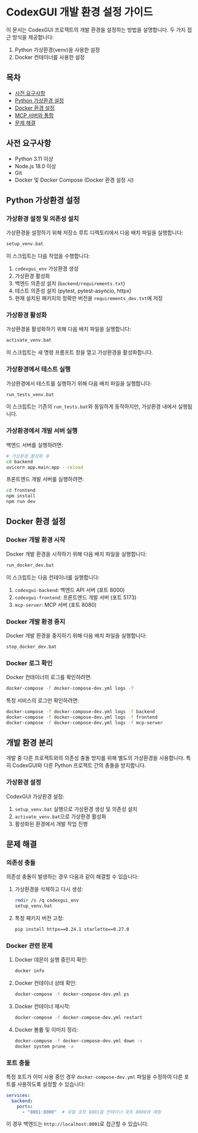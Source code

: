 # CodexGUI 개발 환경 설정 가이드

이 문서는 CodexGUI 프로젝트의 개발 환경을 설정하는 방법을 설명합니다. 두 가지 접근 방식을 제공합니다:

1. Python 가상환경(venv)을 사용한 설정
2. Docker 컨테이너를 사용한 설정

## 목차

- [사전 요구사항](#사전-요구사항)
- [Python 가상환경 설정](#python-가상환경-설정)
- [Docker 환경 설정](#docker-환경-설정)
- [MCP 서버와 통합](#mcp-서버와-통합)
- [문제 해결](#문제-해결)

## 사전 요구사항

- Python 3.11 이상
- Node.js 18.0 이상
- Git
- Docker 및 Docker Compose (Docker 환경 설정 시)

## Python 가상환경 설정

### 가상환경 설정 및 의존성 설치

가상환경을 설정하기 위해 저장소 루트 디렉토리에서 다음 배치 파일을 실행합니다:

```bash
setup_venv.bat
```

이 스크립트는 다음 작업을 수행합니다:

1. `codexgui_env` 가상환경 생성
2. 가상환경 활성화
3. 백엔드 의존성 설치 (`backend/requirements.txt`)
4. 테스트 의존성 설치 (pytest, pytest-asyncio, httpx)
5. 현재 설치된 패키지의 정확한 버전을 `requirements_dev.txt`에 저장

### 가상환경 활성화

가상환경을 활성화하기 위해 다음 배치 파일을 실행합니다:

```bash
activate_venv.bat
```

이 스크립트는 새 명령 프롬프트 창을 열고 가상환경을 활성화합니다.

### 가상환경에서 테스트 실행

가상환경에서 테스트를 실행하기 위해 다음 배치 파일을 실행합니다:

```bash
run_tests_venv.bat
```

이 스크립트는 기존의 `run_tests.bat`와 동일하게 동작하지만, 가상환경 내에서 실행됩니다.

### 가상환경에서 개발 서버 실행

백엔드 서버를 실행하려면:

```bash
# 가상환경 활성화 후
cd backend
uvicorn app.main:app --reload
```

프론트엔드 개발 서버를 실행하려면:

```bash
cd frontend
npm install
npm run dev
```

## Docker 환경 설정

### Docker 개발 환경 시작

Docker 개발 환경을 시작하기 위해 다음 배치 파일을 실행합니다:

```bash
run_docker_dev.bat
```

이 스크립트는 다음 컨테이너를 실행합니다:

1. `codexgui-backend`: 백엔드 API 서버 (포트 8000)
2. `codexgui-frontend`: 프론트엔드 개발 서버 (포트 5173)
3. `mcp-server`: MCP 서버 (포트 8080)

### Docker 개발 환경 중지

Docker 개발 환경을 중지하기 위해 다음 배치 파일을 실행합니다:

```bash
stop_docker_dev.bat
```

### Docker 로그 확인

Docker 컨테이너의 로그를 확인하려면:

```bash
docker-compose -f docker-compose-dev.yml logs -f
```

특정 서비스의 로그만 확인하려면:

```bash
docker-compose -f docker-compose-dev.yml logs -f backend
docker-compose -f docker-compose-dev.yml logs -f frontend
docker-compose -f docker-compose-dev.yml logs -f mcp-server
```

## 개발 환경 분리

개발 중 다른 프로젝트와의 의존성 충돌 방지를 위해 별도의 가상환경을 사용합니다. 특히 CodexGUI와 다른 Python 프로젝트 간의 충돌을 방지합니다.

### 가상환경 설정

CodexGUI 가상환경 설정:

1. `setup_venv.bat` 실행으로 가상환경 생성 및 의존성 설치
2. `activate_venv.bat`으로 가상환경 활성화
3. 활성화된 환경에서 개발 작업 진행

## 문제 해결

### 의존성 충돌

의존성 충돌이 발생하는 경우 다음과 같이 해결할 수 있습니다:

1. 가상환경을 삭제하고 다시 생성:
   ```bash
   rmdir /s /q codexgui_env
   setup_venv.bat
   ```

2. 특정 패키지 버전 고정:
   ```bash
   pip install httpx==0.24.1 starlette==0.27.0
   ```

### Docker 관련 문제

1. Docker 데몬이 실행 중인지 확인:
   ```bash
   docker info
   ```

2. Docker 컨테이너 상태 확인:
   ```bash
   docker-compose -f docker-compose-dev.yml ps
   ```

3. Docker 컨테이너 재시작:
   ```bash
   docker-compose -f docker-compose-dev.yml restart
   ```

4. Docker 볼륨 및 이미지 정리:
   ```bash
   docker-compose -f docker-compose-dev.yml down -v
   docker system prune -a
   ```

### 포트 충돌

특정 포트가 이미 사용 중인 경우 `docker-compose-dev.yml` 파일을 수정하여 다른 포트를 사용하도록 설정할 수 있습니다:

```yaml
services:
  backend:
    ports:
      - "8001:8000"  # 로컬 포트 8001을 컨테이너 포트 8000에 매핑
```

이 경우 백엔드는 `http://localhost:8001`로 접근할 수 있습니다.
